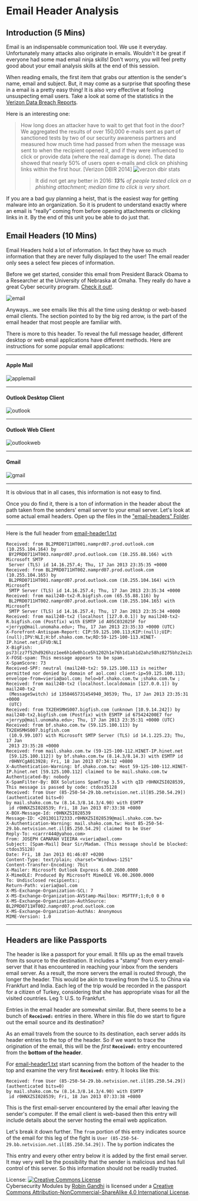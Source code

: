 # Email Header Analysis

## Introduction (5 Mins)

Email is an indispensable communication tool. We use it everyday. Unfortunately many attacks also originate in emails. Wouldn't it be great if everyone had some mad email ninja skills! Don't worry, you will feel pretty good about your email analysis skills at the end of this session.

When reading emails, the first item that grabs our attention is the sender's name, email and subject. But, it may come as a surprise that spoofing these in a email is a pretty easy thing! It is also very effective at fooling unsuspecting email users. Take a look at some of the statistics in the [Verizon Data Breach Reports](http://www.verizonenterprise.com/verizon-insights-lab/dbir/).

Here is an interesting one:

> How long does an attacker have to wait to get that foot in the door? We aggregated the results of over 150,000 e-mails sent as part of sanctioned tests by two of our security awareness partners and measured how much time had passed from when the message was sent to when the recipient opened it, and if they were influenced to click or provide data (where the real damage is done). The data showed that nearly 50% of users open e-mails and click on phishing links within the first hour. [Verizon DBIR 2014]
> ![verzon dbir stats](../img/email/dbirstats.png)
>
>> It did not get any better in 2016: _**13%** of people tested click on a phishing attachment; median time to click is very short._

If you are a bad guy planning a heist, that is the easiest way for getting malware into an organization. So it is prudent to understand exactly where an email is “really” coming from before opening attachments or clicking links in it. By the end of this unit you be able to do just that.

## Email Headers (10 Mins)

Email Headers hold a lot of information. In fact they have so much information that they are never fully displayed to the user! The email reader only sees a select few pieces of information.

Before we get started, consider this email from President Barack Obama to a Researcher at the University of Nebraska at Omaha. They really do have a great Cyber security program. [Check it out!](http://www.unomaha.edu/college-of-information-science-and-technology/academics/information-assurance.php).

![email](../img/email/emailpresident.png)


Anyways...we see emails like this all the time using desktop or web-based email clients. The section pointed to by the big red arrow, is the part of the email header that most people are familiar with.

There is more to this header. To reveal the full message header, different desktop or web email applications have different methods. Here are instructions for some popular email applications:

-----
#### Apple Mail
![applemail](../img/email/applemail.png)

-----
#### Outlook Desktop Client
![outlook](../img/email/outlook.png)

-----
#### Outlook Web Client
![outlookweb](../img/email/outlookweb.png)

-----
#### Gmail
![gmail](../img/email/gmail.png)

-----

It is obvious that in all cases, this information is not easy to find.


Once you do find it, there is a ton of information in the header about the path taken from the senders' email server to your email server. Let's look at some actual email headers. Open up the files in the ["email-headers" Folder](./email-headers).

-----
Here is the full header from [email-header1.txt](./email-headers/email-header1.txt)

```text
Received: from BL2PRD0711HT001.namprd07.prod.outlook.com (10.255.104.164) by
 BY2PRD0711HT003.namprd07.prod.outlook.com (10.255.88.166) with Microsoft SMTP
 Server (TLS) id 14.16.257.4; Thu, 17 Jan 2013 23:35:35 +0000
Received: from BL2PRD0711HT002.namprd07.prod.outlook.com (10.255.104.165) by
 BL2PRD0711HT001.namprd07.prod.outlook.com (10.255.104.164) with Microsoft
 SMTP Server (TLS) id 14.16.257.4; Thu, 17 Jan 2013 23:35:34 +0000
Received: from mail240-tx2-R.bigfish.com (65.55.88.116) by
 BL2PRD0711HT002.namprd07.prod.outlook.com (10.255.104.165) with Microsoft
 SMTP Server (TLS) id 14.16.257.4; Thu, 17 Jan 2013 23:35:34 +0000
Received: from mail240-tx2 (localhost [127.0.0.1]) by mail240-tx2-R.bigfish.com (Postfix) with ESMTP id A05C032025F for <jerryp@mail.unomaha.edu>; Thu, 17 Jan 2013 23:35:33 +0000 (UTC)
X-Forefront-Antispam-Report: CIP:59.125.100.113;KIP:(null);UIP:(null);IPV:NLI;H:bf.shako.com.tw;RD:59-125-100-113.HINET-IP.hinet.net;EFVD:NLI
X-BigFish: ps73(zz7f52hd926hzz1ee6h1de0h1ce5h1202h1e76h1d1ah1d2ahz58hz8275bhz2ei2a8h668h839h940h10d2h1177h1288h12a5h12a9h12bdh137ah139eh13b6h13eah1441h1537h162dh1631h1758h17f1h184fh1898h300k503k953iwa7jk)
X-FOSE-spam: This message appears to be spam.
X-SpamScore: 73
Received-SPF: neutral (mail240-tx2: 59.125.100.113 is neither permitted nor denied by domain of aol.com) client-ip=59.125.100.113; envelope-from=vieria@aol.com; helo=bf.shako.com.tw ;shako.com.tw ;
Received: from mail240-tx2 (localhost.localdomain [127.0.0.1]) by mail240-tx2
 (MessageSwitch) id 1358465731454940_30539; Thu, 17 Jan 2013 23:35:31 +0000
 (UTC)
Received: from TX2EHSMHS007.bigfish.com (unknown [10.9.14.242]) by mail240-tx2.bigfish.com (Postfix) with ESMTP id 675424200E7 for <jerryp@mail.unomaha.edu>; Thu, 17 Jan 2013 23:35:31 +0000 (UTC)
Received: from bf.shako.com.tw (59.125.100.113) by TX2EHSMHS007.bigfish.com
 (10.9.99.107) with Microsoft SMTP Server (TLS) id 14.1.225.23; Thu, 17 Jan
 2013 23:35:28 +0000
Received: from mail.shako.com.tw (59-125-100-112.HINET-IP.hinet.net
 [59.125.100.112]) by bf.shako.com.tw (8.14.3/8.14.3) with ESMTP id
 r0HNYCgA013928; Fri, 18 Jan 2013 07:34:12 +0800
X-Authentication-Warning: bf.shako.com.tw: Host 59-125-100-112.HINET-IP.hinet.net [59.125.100.112] claimed to be mail.shako.com.tw
Authenticated-By: nobody
X-SpamFilter-By: BOX Solutions SpamTrap 3.5 with qID r0HNXZSI028539, This message is passed by code: ctdos35128
Received: from User (85-250-54-29.bb.netvision.net.il[85.250.54.29])
(authenticated bits=0)
by mail.shako.com.tw (8.14.3/8.14.3/4.90) with ESMTP
 id r0HNXZSI028539; Fri, 18 Jan 2013 07:33:38 +0800
X-BOX-Message-Id: r0HNXZSI028539
Message-ID: <201301172333.r0HNXZSI028539@mail.shako.com.tw>
X-Authentication-Warning: mail.shako.com.tw: Host 85-250-54-29.bb.netvision.net.il[85.250.54.29] claimed to be User
Reply-To: <carrr444@yahoo.com>
From: JOSEPH CAMARAH VIEIRA <vieria@aol.com>
Subject: [Spam-Mail] Dear Sir/Madam. (This message should be blocked: ctdos35128)
Date: Fri, 18 Jan 2013 01:46:07 +0200
Content-Type: text/plain; charset="Windows-1251"
Content-Transfer-Encoding: 7bit
X-Mailer: Microsoft Outlook Express 6.00.2600.0000
X-MimeOLE: Produced By Microsoft MimeOLE V6.00.2600.0000
To: Undisclosed recipients:;
Return-Path: vieria@aol.com
X-MS-Exchange-Organization-SCL: 7
X-MS-Exchange-Organization-AVStamp-Mailbox: MSFTFF;1;0;0 0 0
X-MS-Exchange-Organization-AuthSource: BL2PRD0711HT002.namprd07.prod.outlook.com
X-MS-Exchange-Organization-AuthAs: Anonymous
MIME-Version: 1.0

```

-----

## Headers are like Passports

The header is like a passport for your email. It fills up as the email travels from its source to the destination. It includes a "stamp" from every email-server that it has encountered in reaching your inbox from the senders email server. As a result, the more servers the email is routed through, the longer the header. This would be akin to traveling from the U.S. to China via Frankfurt and India. Each leg of the trip would be recorded in the passport for a citizen of Turkey, considering that she has appropriate visas for all the visited countries. Leg 1: U.S. to Frankfurt.

Entries in the email header are somewhat similar. But, there seems to be a bunch of **`Received:`** entries in there. Where in this file do we start to figure out the email source and its destination?

As an email travels from the source to its destination, each server adds its header entries to the top of the header. So if we want to trace the origination of the email, this will be the _first_ **`Received:`** entry encountered from the **bottom of the header**.

For [email-header1.txt](./email-headers/email-header1.txt) start scanning from the bottom of the header to the top and examine the very first **`Received:`** entry. It looks like this:

```text
Received: from User (85-250-54-29.bb.netvision.net.il[85.250.54.29])
(authenticated bits=0)
by mail.shako.com.tw (8.14.3/8.14.3/4.90) with ESMTP
 id r0HNXZSI028539; Fri, 18 Jan 2013 07:33:38 +0800

```

This is the first email-server encountered by the email after leaving the sender's computer. If the email client is web-based then this entry will include details about the server hosting the email web application.

Let's break it down further. The `from` portion of this entry indicates source of the email for this leg of the fight is `User (85-250-54-29.bb.netvision.net.il[85.250.54.29])`. The `by` portion indicates the

This entry and every other entry below it is added by the first email server. It may very well be the possibility that the sender is malicious and has full control of this server. So this information should not be readily trusted.  








License:
<a rel="license" href="http://creativecommons.org/licenses/by-nc-sa/4.0/"><img alt="Creative Commons License" style="border-width:0" src="https://i.creativecommons.org/l/by-nc-sa/4.0/88x31.png" /></a><br /><span xmlns:dct="http://purl.org/dc/terms/" property="dct:title">Cybersecurity Modules</span> by <a xmlns:cc="http://creativecommons.org/ns#" href="http://faculty.ist.unomaha.edu/rgandhi/" property="cc:attributionName" rel="cc:attributionURL">Robin Gandhi</a> is licensed under a <a rel="license" href="http://creativecommons.org/licenses/by-nc-sa/4.0/">Creative Commons Attribution-NonCommercial-ShareAlike 4.0 International License</a>.
